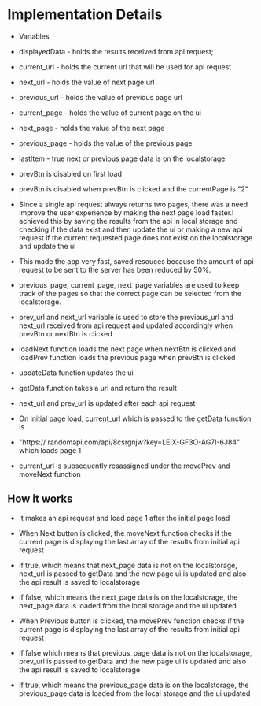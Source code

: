 # Implementation Details

-  Variables

-  displayedData - holds the results received from api request;

-  current_url - holds the current url that will be used for api request

-  next_url - holds the value of next page url

-  previous_url - holds the value of previous page url

-  current_page - holds the value of current page on the ui

-  next_page - holds the value of the next page

-  previous_page - holds the value of the previous page

-  lastItem - true next or previous page data is on the localstorage

-  prevBtn is disabled on first load

-  prevBtn is disabled when prevBtn is clicked and the currentPage is "2"

-  Since a single api request always returns two pages, there was a need improve the user experience by making the next page load faster.I achieved this by saving the results from the api in local storage and checking if the data exist and then update the ui or making a new api request if the current requested page does not exist on the localstorage and update the ui

-  This made the app very fast, saved resouces because
  the amount of api request to be sent to the server has been reduced by 50%.

-  previous_page, current_page, next_page variables are used to keep track of the
  pages so that the correct page can be selected from the localstorage.

-  prev_url and next_url variable is used to store the previous_url and next_url received
  from api request and updated accordingly when prevBtn or nextBtn is clicked

-  loadNext function loads the next page when nextBtn is clicked and loadPrev function
  loads the previous page when prevBtn is clicked

-  updateData function updates the ui

-  getData function takes a url and return the result

-  next_url and prev_url is updated after each api request

-  On initial page load, current_url which is passed to the getData function is

-  "https:// randomapi.com/api/8csrgnjw?key=LEIX-GF3O-AG7I-6J84" which loads page 1

-  current_url is subsequently resassigned under the movePrev and moveNext function

## How it works

-  It makes an api request and load page 1 after the initial page load

-  When Next button is clicked, the moveNext function checks if the current page is displaying the last array of the results from initial api request

-  if true, which means that next_page data is not on the localstorage, next_url is passed to getData and the new page ui is updated and also the api result is saved to localstorage

-  if false, which means the next_page data is on the localstorage, the next_page data is loaded from the local storage and the ui updated

-  When Previous button is clicked, the movePrev function checks if the current page is displaying the last array of the results from initial api request

-  if false which means that previous_page data is not on the localstorage, prev_url is passed to getData and the new page ui is updated and also the api result is saved to localstorage

-  if true, which means the previous_page data is on the localstorage, the previous_page data is loaded from the local storage and the ui updated
